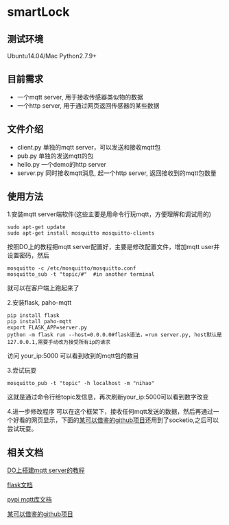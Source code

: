 # smartLock

## 测试环境

Ubuntu14.04/Mac Python2.7.9+

## 目前需求

- 一个mqtt server, 用于接收传感器类似物的数据
- 一个http server, 用于通过网页返回传感器的某些数据

## 文件介绍

- client.py 单独的mqtt server，可以发送和接收mqtt包
- pub.py 单独的发送mqtt的包
- hello.py 一个demo的http server
- server.py 同时接收mqtt消息, 起一个http server, 返回接收到的mqtt包数量

## 使用方法

1.安装mqtt server端软件(这些主要是用命令行玩mqtt，方便理解和调试用的)

	sudo apt-get update
	sudo apt-get install mosquitto mosquitto-clients

按照DO上的教程把mqtt server配置好，主要是修改配置文件，增加mqtt user并设置密码，然后

	mosquitto -c /etc/mosquitto/mosquitto.conf
	mosquitto_sub -t "topic/#"	#in another terminal

就可以在客户端上跑起来了


2.安装flask, paho-mqtt

	pip install flask
	pip install paho-mqtt
	export FLASK_APP=server.py
	python -m flask run --host=0.0.0.0#flask语法，=run server.py, host默认是127.0.0.1,需要手动改为接受所有ip的请求

访问 your_ip:5000 可以看到收到的mqtt包的数目

3.尝试玩耍

	mosquitto_pub -t "topic" -h localhost -m "nihao"

这就是通过命令行给topic发信息，再次刷新your_ip:5000可以看到数字改变

4.进一步修改程序
可以在这个框架下，接收任何mqtt发送的数据，然后再通过一个好看的网页显示，下面的[某可以借鉴的github项目](https://github.com/neubatengog/FlaskMqtt/blob/master/server.py)还用到了socketio,之后可以尝试玩耍。

## 相关文档

[DO上搭建mqtt server的教程](https://www.digitalocean.com/community/questions/how-to-setup-a-mosquitto-mqtt-server-and-receive-data-from-owntracks)

[flask文档](http://flask.pocoo.org/docs/1.0/quickstart/#a-minimal-application)

[pypi mqtt库文档](https://pypi.org/project/paho-mqtt/#usage-and-api)

[某可以借鉴的github项目](https://github.com/neubatengog/FlaskMqtt/blob/master/server.py)
